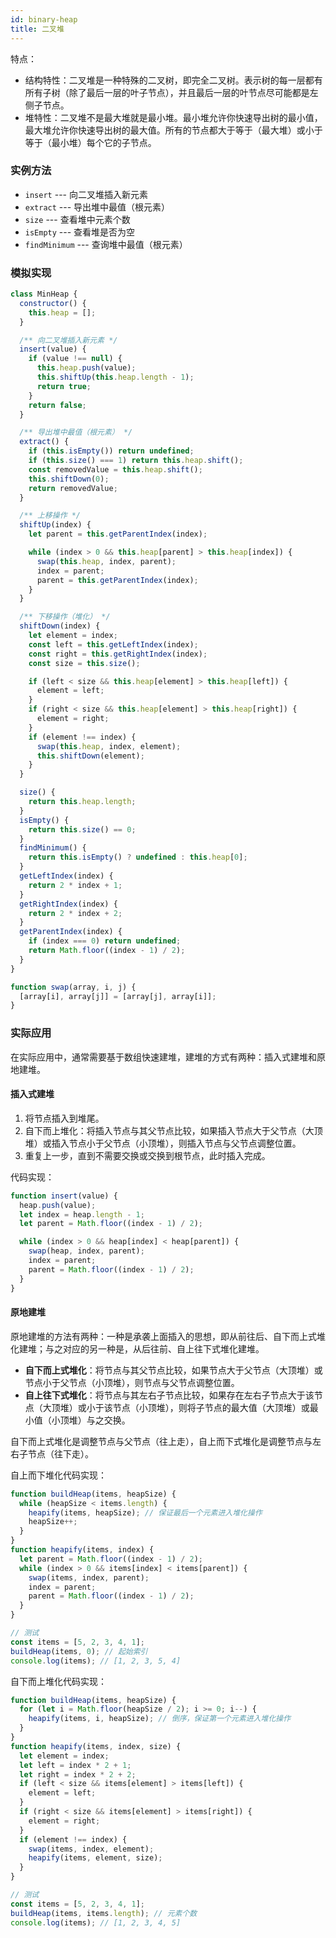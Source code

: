 ```yaml
---
id: binary-heap
title: 二叉堆
---
```


特点：

- 结构特性：二叉堆是一种特殊的二叉树，即完全二叉树。表示树的每一层都有所有子树（除了最后一层的叶子节点），并且最后一层的叶节点尽可能都是左侧子节点。
- 堆特性：二叉堆不是最大堆就是最小堆。最小堆允许你快速导出树的最小值，最大堆允许你快速导出树的最大值。所有的节点都大于等于（最大堆）或小于等于（最小堆）每个它的子节点。

### 实例方法

- `insert` --- 向二叉堆插入新元素
- `extract` --- 导出堆中最值（根元素）
- `size` --- 查看堆中元素个数
- `isEmpty` --- 查看堆是否为空
- `findMinimum` --- 查询堆中最值（根元素）

### 模拟实现

```js
class MinHeap {
  constructor() {
    this.heap = [];
  }

  /** 向二叉堆插入新元素 */
  insert(value) {
    if (value !== null) {
      this.heap.push(value);
      this.shiftUp(this.heap.length - 1);
      return true;
    }
    return false;
  }

  /** 导出堆中最值（根元素） */
  extract() {
    if (this.isEmpty()) return undefined;
    if (this.size() === 1) return this.heap.shift();
    const removedValue = this.heap.shift();
    this.shiftDown(0);
    return removedValue;
  }

  /** 上移操作 */
  shiftUp(index) {
    let parent = this.getParentIndex(index);

    while (index > 0 && this.heap[parent] > this.heap[index]) {
      swap(this.heap, index, parent);
      index = parent;
      parent = this.getParentIndex(index);
    }
  }

  /** 下移操作（堆化） */
  shiftDown(index) {
    let element = index;
    const left = this.getLeftIndex(index);
    const right = this.getRightIndex(index);
    const size = this.size();

    if (left < size && this.heap[element] > this.heap[left]) {
      element = left;
    }
    if (right < size && this.heap[element] > this.heap[right]) {
      element = right;
    }
    if (element !== index) {
      swap(this.heap, index, element);
      this.shiftDown(element);
    }
  }

  size() {
    return this.heap.length;
  }
  isEmpty() {
    return this.size() == 0;
  }
  findMinimum() {
    return this.isEmpty() ? undefined : this.heap[0];
  }
  getLeftIndex(index) {
    return 2 * index + 1;
  }
  getRightIndex(index) {
    return 2 * index + 2;
  }
  getParentIndex(index) {
    if (index === 0) return undefined;
    return Math.floor((index - 1) / 2);
  }
}

function swap(array, i, j) {
  [array[i], array[j]] = [array[j], array[i]];
}
```

### 实际应用

在实际应用中，通常需要基于数组快速建堆，建堆的方式有两种：插入式建堆和原地建堆。

#### 插入式建堆

1. 将节点插入到堆尾。
2. 自下而上堆化：将插入节点与其父节点比较，如果插入节点大于父节点（大顶堆）或插入节点小于父节点（小顶堆），则插入节点与父节点调整位置。
3. 重复上一步，直到不需要交换或交换到根节点，此时插入完成。

代码实现：

```js
function insert(value) {
  heap.push(value);
  let index = heap.length - 1;
  let parent = Math.floor((index - 1) / 2);

  while (index > 0 && heap[index] < heap[parent]) {
    swap(heap, index, parent);
    index = parent;
    parent = Math.floor((index - 1) / 2);
  }
}
```

#### 原地建堆

原地建堆的方法有两种：一种是承袭上面插入的思想，即从前往后、自下而上式堆化建堆；与之对应的另一种是，从后往前、自上往下式堆化建堆。

- **自下而上式堆化**：将节点与其父节点比较，如果节点大于父节点（大顶堆）或节点小于父节点（小顶堆），则节点与父节点调整位置。
- **自上往下式堆化**：将节点与其左右子节点比较，如果存在左右子节点大于该节点（大顶堆）或小于该节点（小顶堆），则将子节点的最大值（大顶堆）或最小值（小顶堆）与之交换。

自下而上式堆化是调整节点与父节点（往上走），自上而下式堆化是调整节点与左右子节点（往下走）。

自上而下堆化代码实现：

```js
function buildHeap(items, heapSize) {
  while (heapSize < items.length) {
    heapify(items, heapSize); // 保证最后一个元素进入堆化操作
    heapSize++;
  }
}
function heapify(items, index) {
  let parent = Math.floor((index - 1) / 2);
  while (index > 0 && items[index] < items[parent]) {
    swap(items, index, parent);
    index = parent;
    parent = Math.floor((index - 1) / 2);
  }
}

// 测试
const items = [5, 2, 3, 4, 1];
buildHeap(items, 0); // 起始索引
console.log(items); // [1, 2, 3, 5, 4]
```

自下而上堆化代码实现：

```js
function buildHeap(items, heapSize) {
  for (let i = Math.floor(heapSize / 2); i >= 0; i--) {
    heapify(items, i, heapSize); // 倒序，保证第一个元素进入堆化操作
  }
}
function heapify(items, index, size) {
  let element = index;
  let left = index * 2 + 1;
  let right = index * 2 + 2;
  if (left < size && items[element] > items[left]) {
    element = left;
  }
  if (right < size && items[element] > items[right]) {
    element = right;
  }
  if (element !== index) {
    swap(items, index, element);
    heapify(items, element, size);
  }
}

// 测试
const items = [5, 2, 3, 4, 1];
buildHeap(items, items.length); // 元素个数
console.log(items); // [1, 2, 3, 4, 5]
```
